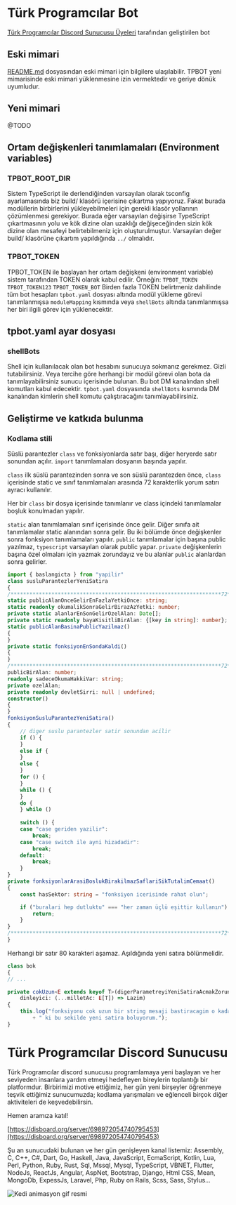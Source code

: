 # Türk Programcılar Bot

[Türk Programcılar Discord Sunucusu Üyeleri](https://disboard.org/server/698972054740795453) tarafından geliştirilen bot

## Eski mimari
[README.md](legacy/README.md) dosyasından eski mimari için bilgilere ulaşılabilir. TPBOT yeni mimarisinde eski mimari yüklenmesine izin vermektedir ve geriye dönük uyumludur.

## Yeni mimari
@TODO

## Ortam değişkenleri tanımlamaları (Environment variables)
### TPBOT_ROOT_DIR
Sistem TypeScript ile derlendiğinden varsayılan olarak tsconfig ayarlamasında
biz build/ klasörü içerisine çıkartma yapıyoruz. Fakat burada modüllerin 
birbirlerini yükleyebilmeleri için gerekli klasör yollarının çözümlenmesi
gerekiyor. Burada eğer varsayılan değişirse TypeScript çıkartmasının yolu ve
kök dizine olan uzaklığı değişeceğinden sizin kök dizine olan mesafeyi
belirtebilmeniz için oluşturulmuştur. Varsayılan değer build/ klasörüne çıkartım
yapıldığında `../` olmalıdır.

### TPBOT_TOKEN
TPBOT_TOKEN ile başlayan her ortam değişkeni (environment variable) sistem 
tarafından TOKEN olarak kabul edilir. Örneğin:
    `TPBOT_TOKEN`    `TPBOT_TOKEN123`    `TPBOT_TOKEN_BOT`
Birden fazla TOKEN belirtmeniz dahilinde tüm bot hesapları `tpbot.yaml` dosyası 
altında modül yükleme görevi tanımlanmışsa `moduleMapping` kısmında veya 
`shellBots` altında tanımlanmışsa her biri ilgili görev için yüklenecektir.

## tpbot.yaml ayar dosyası
### shellBots
Shell için kullanılacak olan bot hesabını sunucuya sokmanız gerekmez.
Gizli tutabilirsiniz. Veya tercihe göre herhangi bir modül görevi olan bota da
tanımlayabilirsiniz sunucu içerisinde bulunan. Bu bot DM kanalından shell
komutları kabul edecektir. `tpbot.yaml` dosyasında `shellBots` kısmında DM
kanalından kimlerin shell komutu çalıştıracağını tanımlayabilirsiniz.

## Geliştirme ve katkıda bulunma
### Kodlama stili
Süslü parantezler `class` ve fonksiyonlarda satır başı, diğer heryerde
satır sonundan açılır. `import` tanımlamaları dosyanın başında yapılır.

`class` ilk süslü parantezinden sonra ve son süslü parantezden
önce, `class` içerisinde static ve sınıf tanımlamaları arasında 72 karakterlik
yorum satırı ayracı kullanılır.

Her bir `class` bir dosya içerisinde tanımlanır ve class içindeki tanımlamalar
boşluk konulmadan yapılır.

`static` alan tanımlamaları sınıf içerisinde önce gelir. Diğer sınıfa ait
tanımlamalar static alanından sonra gelir. Bu iki bölümde önce değişkenler
sonra fonksiyon tanımlamaları yapılır. `public` tanımlamalar için başına public
yazılmaz, `typescript` varsayılan olarak public yapar. `private` değişkenlerin
başına özel olmaları için yazmak zorundayız ve bu alanlar `public` alanlardan
sonra gelirler.
```ts
import { baslangicta } from "yapilir"
class susluParantezlerYeniSatira
{
/*******************************************************************72*/
static publicAlanOnceGelirEnFazlaYetkiOnce: string;
static readonly okumalikSonraGelirBirazAzYetki: number;
private static alanlarEnSonGelirOzelAlan: Date[];
private static readonly bayaKisitliBirAlan: {[key in string]: number};
static publicAlanBasinaPublicYazilmaz()
{
}
private static fonksiyonEnSondaKaldi()
{
}
/*******************************************************************72*/
publicBirAlan: number;
readonly sadeceOkumaHakkiVar: string;
private ozelAlan;
private readonly devletSirri: null | undefined;
constructor()
{
}
fonksiyonSusluParantezYeniSatira()
{
    // diger suslu parantezler satir sonundan acilir
    if () {
    }
    else if {
    }
    else {
    }
    for () {
    }
    while () {
    }
    do {
    } while ()
    
    switch () {
    case "case geriden yazilir":
        break;
    case "case switch ile ayni hizadadir":
        break;
    default:
        break;
    }
}
private fonksiyonlarArasiBoslukBirakilmazSaflariSikTutalimCemaat()
{
    const hasSektor: string = "fonksiyon icerisinde rahat olun";

    if ("buralari hep dutluktu" === "her zaman üçlü eşittir kullanın") {
        return;
    }
}
/*******************************************************************72*/
}
```
Herhangi bir satır 80 karakteri aşamaz. Aşıldığında yeni satıra bölünmelidir.
```ts
class bok
{
// ...

private cokUzun<E extends keyof T>(digerParametreyiYeniSatiraAcmakZorundayim: E,
    dinleyici: (...milletAc: E[T]) => Lazim)
{
    this.log("fonksiyonu cok uzun bir string mesaji bastiracagim o kadar uzun"
        + " ki bu sekilde yeni satira boluyorum.");
}
```

# Türk Programcılar Discord Sunucusu

Türk Programcılar discord sunucusu programlamaya yeni başlayan ve her seviyeden insanlara yardım etmeyi hedefleyen bireylerin toplantığı bir platformdur. Birbirimizi motive ettiğimiz, her gün yeni birşeyler öğrenmeye teşvik ettiğimiz sunucumuzda; kodlama yarışmaları ve eğlenceli birçok diğer aktiviteleri de keşvedebilirsin.

Hemen aramıza katıl!

[https://disboard.org/server/698972054740795453](https://disboard.org/server/698972054740795453)

Şu an sunucudaki bulunan ve her gün genişleyen kanal listemiz: Assembly, C, C++, C#, Dart, Go, Haskell, Java, JavaScript, EcmaScript, Kotlin, Lua, Perl, Python, Ruby, Rust, Sql, Mssql, Mysql, TypeScript, VBNET, Flutter, NodeJs, ReactJs, Angular, AspNet, Bootstrap, Django, Html CSS, Mean, MongoDb, ExpessJs, Laravel, Php, Ruby on Rails, Scss, Sass, Stylus...

![Kedi animasyon gif resmi](https://media.giphy.com/media/vFKqnCdLPNOKc/giphy.gif)
